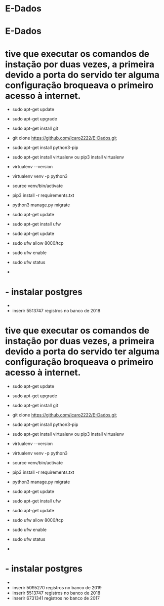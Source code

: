 # E-Dados
# E-Dados

# tive que executar os comandos de instação por duas vezes, a primeira devido a porta do servido ter alguma configuração broqueava o primeiro acesso à internet.

- sudo apt-get update
- sudo apt-get upgrade
- sudo apt-get install git
- git clone https://github.com/icaro2222/E-Dados.git
- sudo apt-get install python3-pip
- sudo apt-get install virtualenv ou pip3 install virtualenv
- virtualenv --version
- virtualenv venv -p python3
- source venv/bin/activate
- pip3 install -r requirements.txt

- python3 manage.py migrate
- sudo apt-get update
- sudo apt-get install ufw
- sudo apt-get update
- sudo ufw allow 8000/tcp
- sudo ufw enable
- sudo ufw status
- 


# - instalar postgres
- 
- inserir 5513747 registros no banco de 2018

# tive que executar os comandos de instação por duas vezes, a primeira devido a porta do servido ter alguma configuração broqueava o primeiro acesso à internet.

- sudo apt-get update
- sudo apt-get upgrade
- sudo apt-get install git
- git clone https://github.com/icaro2222/E-Dados.git
- sudo apt-get install python3-pip
- sudo apt-get install virtualenv ou pip3 install virtualenv
- virtualenv --version
- virtualenv venv -p python3
- source venv/bin/activate
- pip3 install -r requirements.txt

- python3 manage.py migrate
- sudo apt-get update
- sudo apt-get install ufw
- sudo apt-get update
- sudo ufw allow 8000/tcp
- sudo ufw enable
- sudo ufw status
- 


# - instalar postgres
- 
- inserir 5095270 registros no banco de 2019
- inserir 5513747 registros no banco de 2018
- inserir 6731341 registros no banco de 2017

